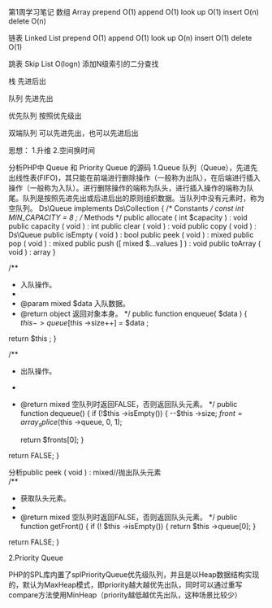 第1周学习笔记
数组 Array
prepend O(1)
append O(1)
look up O(1)
insert O(n)
delete O(n)


链表 Linked List
prepend O(1)
append O(1)
look up O(n)
insert O(1)
delete O(1)


跳表 Skip List
O(logn)
添加N级索引的二分查找


栈
先进后出

队列
先进先出

优先队列
按照优先级出


双端队列
可以先进先出，也可以先进后出

思想：
1.升维
2.空间换时间


分析PHP中 Queue 和 Priority Queue 的源码
1.Queue
队列（Queue），先进先出线性表(FIFO)，其只能在前端进行删除操作（一般称为出队），在后端进行插入操作（一般称为入队）。进行删除操作的端称为队头，进行插入操作的端称为队尾。队列是按照先进先出或后进后出的原则组织数据。当队列中没有元素时，称为空队列。
Ds\Queue implements Ds\Collection {
/* Constants */
const int MIN_CAPACITY = 8 ;
/* Methods */
public allocate ( int $capacity ) : void
public capacity ( void ) : int
public clear ( void ) : void
public copy ( void ) : Ds\Queue
public isEmpty ( void ) : bool
public peek ( void ) : mixed
public pop ( void ) : mixed
public push ([ mixed $...values ] ) : void
public toArray ( void ) : array
}


/**
* 入队操作。
* 
* @param mixed $data 入队数据。
* @return object 返回对象本身。
*/
public function enqueue( $data ) {
 $this ->queue[$this ->size++] =  $data ;

 return $this ;
}

/**
* 出队操作。
* 
* @return mixed 空队列时返回FALSE，否则返回队头元素。
*/
public function dequeue() {
 if (!$this ->isEmpty()) {
   --$this ->size;
   $front = array_splice($this ->queue, 0, 1);

   return $fronts[0];
 }

 return FALSE;
}

分析public peek ( void ) : mixed//抛出队头元素   
/**
* 获取队头元素。
* 
* @return mixed 空队列时返回FALSE，否则返回队头元素。
*/
public function getFront() {
 if (! $this ->isEmpty()) {
   return $this ->queue[0];
 }

 return FALSE;
}



2.Priority Queue

PHP的SPL库内置了splPriorityQueue优先级队列，并且是以Heap数据结构实现的，默认为MaxHeap模式，即priority越大越优先出队，同时可以通过重写compare方法使用MinHeap（priority越低越优先出队，这种场景比较少）



